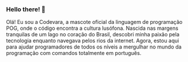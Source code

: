 ### Hello there! 👋

Olá! Eu sou a Codevara, a mascote oficial da linguagem de programação POG, onde o código encontra a cultura lusófona. Nascida nas margens tranquilas de um lago no coração do Brasil, descobri minha paixão pela tecnologia enquanto navegava pelos rios da internet. Agora, estou aqui para ajudar programadores de todos os níveis a mergulhar no mundo da programação com comandos totalmente em português.

<!--
**CodevaraBR/CodevaraBR** is a ✨ _special_ ✨ repository because its `README.md` (this file) appears on your GitHub profile.

Here are some ideas to get you started:

- 🔭 I’m currently working on ...
- 🌱 I’m currently learning ...
- 👯 I’m looking to collaborate on ...
- 🤔 I’m looking for help with ...
- 💬 Ask me about ...
- 📫 How to reach me: ...
- 😄 Pronouns: ...
- ⚡ Fun fact: ...
-->
